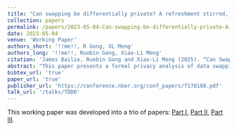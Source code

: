 ```yaml
---
title: "Can swapping be differentially private? A refreshment stirred, not shaken"
collection: papers
permalink: /papers/2023-05-04-Can-swapping-be-differentially-private-A-refreshment-stirred-not-shaken
date: 2023-05-04
venue: 'Working Paper'
authors_short: '!!me!!, R Gong, XL Meng'
authors_long: '!!me!!, Ruobin Gong, Xiao-Li Meng'
citation: 'James Bailie, Ruobin Gong and Xiao-Li Meng (2025). “Can Swapping Be Differentially Private? A Refreshment Stirred, Not Shaken”. <i>Data Privacy Protection and the Conduct of Applied Research: Methods, Approaches and Their Consequences</i>, p. 55. url: <a href="https://conference.nber.org/conf_papers/f178188.pdf" target="_blank">conference.nber.org/conf_papers/f178188.pdf</a>'
abstract: "This paper presents a formal privacy analysis of data swapping, a family of statistical disclosure control (SDC) methods which were used in the 1990, 2000 and 2010 US Decennial Census disclosure avoidance systems (DAS). Like all swapping algorithms, the method we examine has invariants – statistics calculated from the confidential database which remain unchanged. We prove that our swapping method satisfies the classic notion of pure differential privacy (\\(\\varepsilon\\)-DP) when conditioning on these invariants. To support this privacy analysis, we provide a framework which unifies many different types of DP while simultaneously explicating the nuances that differentiate these types. This framework additionally supplies a DP definition for the TopDown algorithm (TDA) which also has invariants and was used as the SDC method for the 2020 Census Redistricting Data (P.L. 94-171) Summary and the Demographic and Housing Characteristics Files. To form a comparison with the privacy of the TDA, we compute the budget (along with the other DP components) in the counterfactual scenario that our swapping method was used for the 2020 Decennial Census. By examining swapping in the light of formal privacy, this paper aims to reap the benefits of DP - formal privacy guarantees and algorithmic transparency - without sacrificing the advantages of traditional SDC. This examination also reveals an array of subtleties and traps in using DP for theoretically benchmarking privacy protection methods in general. Using swapping as a demonstration, our optimistic hope is to inspire formal and rigorous framing and analysis of other SDC techniques in the future, as well as to promote nuanced assessments of DP implementations which go beyond discussion of the privacy loss budget \\(\\varepsilon\\)."
bibtex_url: 'true'
paper_url: 'true'
publisher_url: 'https://conference.nber.org/conf_papers/f178188.pdf'
talk_url: '/talks/TODO'
---
```


This working paper was developed into a trio of papers: <a href="/papers/2025-01-01-A-refreshment-stirred-not-shaken-I-Five-building-blocks-of-differential-privacy" target="_blank">Part I</a>, <a href="/papers/2025-01-14-A-refreshment-stirred-not-shaken-II-Invariant-preserving-deployments-of-differential-privacy-for-the-US-Decennial-Census" target="_blank">Part II</a>, <a href="/papers/2025-04-16-A-refreshment-stirred-not-shaken-III-Can-swapping-be-differentially-private" target="_blank">Part III</a>.
